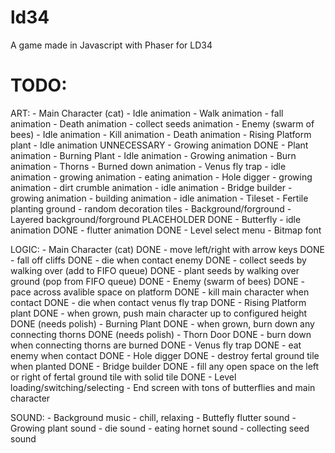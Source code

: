 # ld34
A game made in Javascript with Phaser for LD34

# TODO:

ART:
	- Main Character (cat)
		- Idle animation
		- Walk animation
		- fall animation
		- Death animation
		- collect seeds animation
	- Enemy (swarm of bees)
	    - Idle animation
	    - Kill animation
	    - Death animation
	- Rising Platform plant
	    - Idle animation UNNECESSARY
	    - Growing animation DONE
	    - Plant animation
	- Burning Plant
		- Idle animation
		- Growing animation
		- Burn animation
	- Thorns
	    - Burned down animation
	- Venus fly trap
	    - idle animation
	    - growing animation
	    - eating animation
	- Hole digger
	    - growing animation
	    - dirt crumble animation
	    - idle animation
	- Bridge builder
	    - growing animation
	    - building animation
	    - idle animation
    - Tileset
        - Fertile planting ground
        - random decoration tiles
    - Background/forground
        - Layered background/forground PLACEHOLDER DONE
    - Butterfly
        - idle animation DONE
        - flutter animation DONE
    - Level select menu
    - Bitmap font

LOGIC:
	- Main Character (cat) DONE
		- move left/right with arrow keys DONE
		- fall off cliffs DONE
		- die when contact enemy DONE
		- collect seeds by walking over (add to FIFO queue) DONE
		- plant seeds by walking over ground (pop from FIFO queue) DONE
	- Enemy (swarm of bees) DONE
	    - pace across avalible space on platform DONE
	    - kill main character when contact DONE
	    - die when contact venus fly trap DONE
	- Rising Platform plant DONE
	    - when grown, push main character up to configured height DONE (needs polish)
	- Burning Plant DONE
		- when grown, burn down any connecting thorns DONE (needs polish)
	- Thorn Door DONE
	    - burn down when connecting thorns are burned DONE
	- Venus fly trap DONE
	    - eat enemy when contact DONE
	- Hole digger DONE
	    - destroy fertal ground tile when planted DONE
	- Bridge builder DONE
	    - fill any open space on the left or right of fertal ground tile with solid tile DONE
    - Level loading/switching/selecting
    - End screen with tons of butterflies and main character

SOUND:
	- Background music
		- chill, relaxing
	- Buttefly flutter sound
	- Growing plant sound
	- die sound
	- eating hornet sound
	- collecting seed sound






